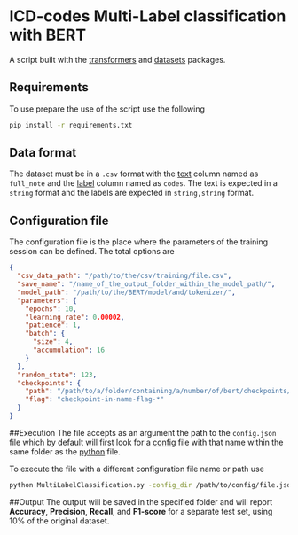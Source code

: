 # ICD-codes Multi-Label classification with BERT
A script built with the [transformers](https://huggingface.co/docs/transformers/index) and [datasets](https://huggingface.co/docs/datasets/index) packages.
## Requirements
To use prepare the use of the script use the following
```bash
pip install -r requirements.txt
```
## Data format
The dataset must be in a ```.csv``` format with the <ins>text</ins> column named as ```full_note``` and the <ins>label</ins> column named as ```codes```. The text is expected in a ```string``` format and the labels are expected in ```string,string``` format.
## Configuration file
The configuration file is the place where the parameters of the training session can be defined. The total options are
```json
{
  "csv_data_path": "/path/to/the/csv/training/file.csv",
  "save_name": "/name_of_the_output_folder_within_the_model_path/",
  "model_path": "/path/to/the/BERT/model/and/tokenizer/",
  "parameters": {
    "epochs": 10,
    "learning_rate": 0.00002,
    "patience": 1,
    "batch": {
      "size": 4,
      "accumulation": 16
    }
  },
  "random_state": 123,
  "checkpoints": {
    "path": "/path/to/a/folder/containing/a/number/of/bert/checkpoints/",
    "flag": "checkpoint-in-name-flag-*"
  }
}
```
##Execution
The file accepts as an argument the path to the ```config.json``` file which by default will first look for a <ins>config</ins> file with that name within the same folder as the <ins>python</ins> file.

To execute the file with a different configuration file name or path use
```bash
python MultiLabelClassification.py -config_dir /path/to/config/file.json
```
##Output
The output will be saved in the specified folder and will report **Accuracy**, **Precision**, **Recall**, and **F1-score** for a separate test set, using 10% of the original dataset.
